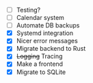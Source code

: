 - [ ] Testing?
- [ ] Calendar system
- [ ] Automate DB backups
- [x] Systemd integration
- [x] Nicer error messages
- [x] Migrate backend to Rust
- [x] ~~Logging~~ Tracing
- [x] Make a frontend
- [x] Migrate to SQLite
